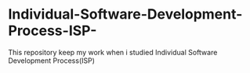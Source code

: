 # Individual-Software-Development-Process-ISP-
This  repository keep my work when i studied Individual Software Development Process(ISP)
